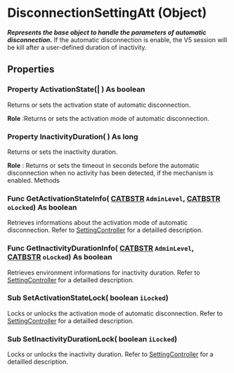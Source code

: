 # DisconnectionSettingAtt (Object)

**_Represents the base object to handle the parameters of automatic disconnection._**
If the automatic disconnection is enable, the V5 session will be kill after a user-defined duration of inactivity.

## Properties

### Property **ActivationState**(| ) As boolean

   Returns or sets the activation state of automatic disconnection.

**Role** :Returns or sets the activation mode of automatic disconnection.  
### Property **InactivityDuration**( ) As long

   Returns or sets the inactivity duration.

**Role** : Returns or sets the timeout in seconds before the automatic disconnection when no activity has been detected, if the mechanism is enabled.  Methods

### Func **GetActivationStateInfo**( [CATBSTR](../System/typedef_CATBSTR_8129.md)  `AdminLevel`,  [CATBSTR](../System/typedef_CATBSTR_8129.md)  `oLocked`) As boolean

   Retrieves informations about the activation mode of automatic disconnection.
Refer to [SettingController](../System/interface_SettingController_63320.md) for a detailled description.  
### Func **GetInactivityDurationInfo**( [CATBSTR](../System/typedef_CATBSTR_8129.md)  `AdminLevel`,  [CATBSTR](../System/typedef_CATBSTR_8129.md)  `oLocked`) As boolean

   Retrieves environment informations for inactivity duration.
Refer to [SettingController](../System/interface_SettingController_63320.md) for a detailled description.  
### Sub **SetActivationStateLock**( boolean  `iLocked`)

   Locks or unlocks the activation mode of automatic disconnection.
Refer to [SettingController](../System/interface_SettingController_63320.md) for a detailled description.  
### Sub **SetInactivityDurationLock**( boolean  `iLocked`)

   Locks or unlocks the inactivity duration.
Refer to [SettingController](../System/interface_SettingController_63320.md) for a detailled description.